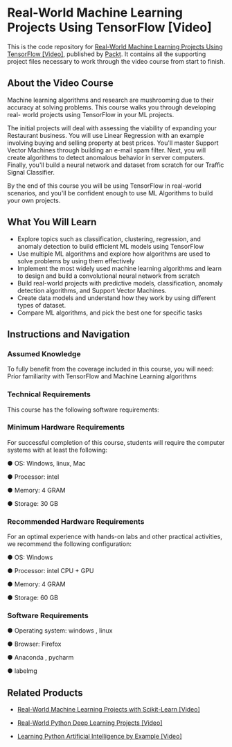 # Real-World Machine Learning Projects Using TensorFlow [Video]
This is the code repository for [Real-World Machine Learning Projects Using TensorFlow [Video]](https://www.packtpub.com/big-data-and-business-intelligence/real-world-machine-learning-projects-using-tensorflow-video?utm_source=github&utm_medium=repository&utm_campaign=9781789340174), published by [Packt](https://www.packtpub.com/?utm_source=github). It contains all the supporting project files necessary to work through the video course from start to finish.
## About the Video Course
Machine learning algorithms and research are mushrooming due to their accuracy at solving problems. This course walks you through developing real- world projects using TensorFlow in your ML projects. 

The initial projects will deal with assessing the viability of expanding your Restaurant business. You will use Linear Regression with an example involving buying and selling property at best prices. You'll master Support Vector Machines through building an e-mail spam filter. Next, you will create algorithms to detect anomalous behavior in server computers. Finally, you'll build a neural network and dataset from scratch for our Traffic Signal Classifier.

By the end of this course you will be using TensorFlow in real-world scenarios, and you'll be confident enough to use ML Algorithms to build your own projects.

<H2>What You Will Learn</H2>
<DIV class=book-info-will-learn-text>
<UL>
<LI>Explore topics such as classification, clustering, regression, and anomaly detection to build efficient ML models using TensorFlow&nbsp; 
<LI>Use multiple ML algorithms and explore how algorithms are used to solve problems by using them effectively 
<LI>Implement the most widely used machine learning algorithms and learn to design and build a convolutional neural network from scratch&nbsp; 
<LI>Build real-world projects with predictive models, classification, anomaly detection algorithms, and Support Vector Machines.&nbsp; 
<LI>Create data models and understand how they work by using different types of dataset.&nbsp; 
<LI>Compare ML algorithms, and pick the best one for specific tasks </LI></UL></DIV>

## Instructions and Navigation
### Assumed Knowledge
To fully benefit from the coverage included in this course, you will need:<br/>
Prior familiarity with TensorFlow and Machine Learning algorithms
### Technical Requirements
This course has the following software requirements:<br/>

### Minimum Hardware Requirements

For successful completion of this course, students will require the computer systems with at least the following:

● OS: Windows,  linux, Mac

● Processor: intel 

● Memory: 4 GRAM

● Storage: 30 GB

### Recommended Hardware Requirements

For an optimal experience with hands-on labs and other practical activities, we recommend the following configuration:

● OS: Windows

● Processor: intel CPU + GPU 

● Memory: 4 GRAM

● Storage: 60 GB

### Software Requirements

● Operating system: windows , linux 

● Browser: Firefox 

● Anaconda , pycharm 

● labelmg

## Related Products
* [Real-World Machine Learning Projects with Scikit-Learn [Video]](https://www.packtpub.com/big-data-and-business-intelligence/real-world-machine-learning-projects-scikit-learn-video?utm_source=github&utm_medium=repository&utm_campaign=9781789131222)

* [Real-World Python Deep Learning Projects [Video]](https://www.packtpub.com/big-data-and-business-intelligence/real-world-python-deep-learning-projects-video?utm_source=github&utm_medium=repository&utm_campaign=9781788620161)

* [Learning Python Artificial Intelligence by Example [Video]](https://www.packtpub.com/big-data-and-business-intelligence/learning-python-artificial-intelligence-example-video?utm_source=github&utm_medium=repository&utm_campaign=9781788839532)

